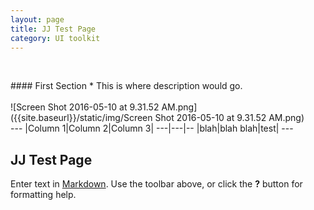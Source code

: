 ```yaml
---
layout: page
title: JJ Test Page
category: UI toolkit
---
```

​
<div class="content-67 content-first">
#### First Section
* This is where description would go.
</div>
​
<div class="content-33 content-last">
​
![Screen Shot 2016-05-10 at 9.31.52 AM.png]({{site.baseurl}}/static/img/Screen Shot 2016-05-10 at 9.31.52 AM.png)
​
</div>
​
</div>
​
---
|Column 1|Column 2|Column 3|
---|---|--
|blah|blah blah|test|
---

## JJ Test Page

Enter text in [Markdown](http://daringfireball.net/projects/markdown/). Use the toolbar above, or click the **?** button for formatting help.
